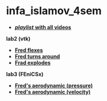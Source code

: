 # infa_islamov_4sem

* [***playlist*** **with all videos**](https://www.youtube.com/playlist?list=PLh0dLzIF_Wfczf_OldBakDzfDqbLyXtIM)

**lab2 (vtk)**
* [**Fred flexes**](https://youtu.be/9Y_auSCmgcU)
* [**Fred turns around**](https://youtu.be/BfOuuIA-a6U)
* [**Frad explodes**](https://youtu.be/RhjlXyjD31U)

**lab3 (FEniCSx)**
* [**Fred's aerodynamic (pressure)**](https://youtu.be/B29gHbTuGYo)
* [**Fred's aerodynamic (velocity)**](https://youtu.be/XSIdefUJJ98)
